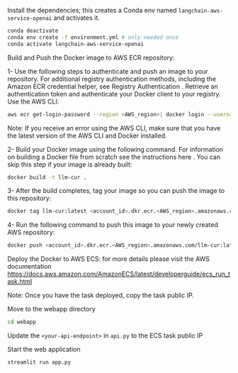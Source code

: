 Install the dependencies; this creates a Conda env named `langchain-aws-service-openai` and activates it.
```bash
conda deactivate
conda env create -f environment.yml # only needed once
conda activate langchain-aws-service-openai
```


Build and Push the Docker image to AWS ECR repository: 

1- Use the following steps to authenticate and push an image to your repository. For additional registry authentication methods, including the Amazon ECR credential helper, see Registry Authentication .
Retrieve an authentication token and authenticate your Docker client to your registry.
Use the AWS CLI:

```bash
aws ecr get-login-password --region <AWS_region>| docker login --username AWS --password-stdin <account_id>.dkr.ecr.<AWS_region>.amazonaws.com/llm-cur:latest

```
Note: If you receive an error using the AWS CLI, make sure that you have the latest version of the AWS CLI and Docker installed.

2- Build your Docker image using the following command. For information on building a Docker file from scratch see the instructions here . You can skip this step if your image is already built:

```bash
docker build -t llm-cur .
```

3- After the build completes, tag your image so you can push the image to this repository:

```bash
docker tag llm-cur:latest <account_id>.dkr.ecr.<AWS_region>.amazonaws.com/llm-cur:latest
```

4- Run the following command to push this image to your newly created AWS repository:
```bash
docker push <account_id>.dkr.ecr.<AWS_region>.amazonaws.com/llm-cur:latest

```

Deploy the Docker to AWS ECS: 
for more details please visit the AWS documentation https://docs.aws.amazon.com/AmazonECS/latest/developerguide/ecs_run_task.html 

Note: Once you have the task deployed, copy the task public IP. 


Move to the webapp directory
```bash
cd webapp
```

Update the `<your-api-endpoint>` in `api.py` to the ECS task public IP 

Start the web application
```bash
streamlit run app.py
```